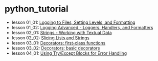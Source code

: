 # python_tutorial

-   lesson 01_01:  [Logging to Files, Setting Levels, and Formatting](https://github.com/kelvingao/python_tutorial/tree/01_01)
-   lesson 01_02:  [Logging Advanced - Loggers, Handlers, and Formatters](https://github.com/kelvingao/python_tutorial/tree/01_02)
-   lesson 02_01:  [Strings - Working with Textual Data](https://github.com/kelvingao/python_tutorial/tree/02_01)
-   lesson 02_02:  [Slicing Lists and Strings](https://github.com/kelvingao/python_tutorial/tree/02_02)
-   lesson 03_01:  [Decorators: first-class functions](https://github.com/kelvingao/python_tutorial/tree/03_01)
-   lesson 03_02:  [Decorators: basic decorators](https://github.com/kelvingao/python_tutorial/tree/03_02)
-   lesson 04_01:  [Using Try/Except Blocks for Error Handling](https://github.com/kelvingao/python_tutorial/tree/04_01)